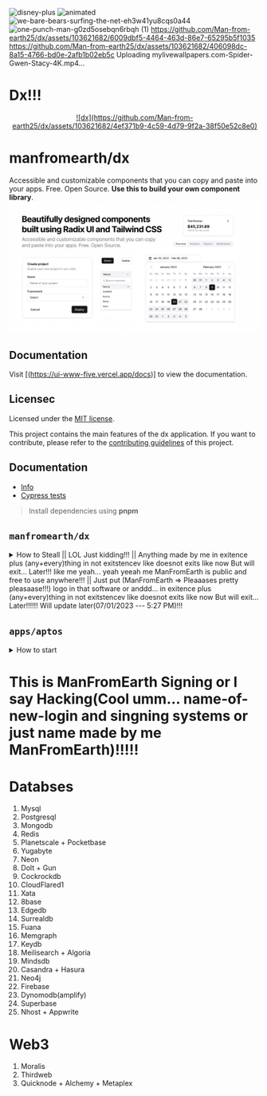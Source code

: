 ![disney-plus](https://user-images.githubusercontent.com/103621682/211145362-eaef93bc-8b4f-45d5-8b93-5bd86a8908df.jpg)
![animated](https://user-images.githubusercontent.com/103621682/211145427-e6087434-d7ea-48b8-837b-0b610be67412.jpg)
![we-bare-bears-surfing-the-net-eh3w41yu8cqs0a44](https://user-images.githubusercontent.com/103621682/211145531-d814bab2-7c7f-46af-b9e6-9a590e38b5be.jpg)
![one-punch-man-g0zd5osebqn6rbqh (1)](https://github.com/Man-from-earth25/dx/assets/103621682/bb558143-a04c-4d96-9107-4502d9c210b9)
https://github.com/Man-from-earth25/dx/assets/103621682/6009dbf5-4464-463d-86e7-65295b5f1035
https://github.com/Man-from-earth25/dx/assets/103621682/406098dc-8a15-4766-bd0e-2afb1b02eb5c
Uploading mylivewallpapers.com-Spider-Gwen-Stacy-4K.mp4…
# Dx!!!
<p align="center">
  <a href="https://hello-01.netlify.app/">
![dx](https://github.com/Man-from-earth25/dx/assets/103621682/4ef371b9-4c59-4d79-9f2a-38f50e52c8e0)
  </a>
</p>

# manfromearth/dx
Accessible and customizable components that you can copy and paste into your apps. Free. Open Source. **Use this to build your own component library**.
![hero](apps/www/public/og.jpg)
## Documentation
Visit [(https://ui-www-five.vercel.app/docs)] to view the documentation.
## Licensec
Licensed under the [MIT license](https://github.com/manfromearth/dx/blob/main/LICENSE.md).

This project contains the main features of the dx application.
If you want to contribute, please refer to the [contributing guidelines](./CONTRIBUTING.md) of this project.
## Documentation
- [Info](doc/Info.md)
- [Cypress tests](doc/Cypress.md)
> Install dependencies using **pnpm**
## `manfromearth/dx`
<details>
<summary>
How to Steall || LOL Just kidding!!! || Anything made by me in exitence plus (any+every)thing in not exitstencev like doesnot exits like now But will exit... Later!!! like me yeah... yeah yeeah me ManFromEarth is public and free to use anywhere!!! || Just put (ManFromEarth => Pleaaases pretty pleasaase!!!) logo in that software or anddd...  in exitence plus (any+every)thing in not exitstencev like doesnot exits like now But will exit... Later!!!!!!
  Will update later(07/01/2023 --- 5:27 PM)!!!</summary>
```sh
pnpm
```
start the development server
```sh
pnpm run dev
```
build with production mode
```sh
yarn turbo run build --filter=aptos-web
# start the application after build
1. aptos/web/.next
2. dist/web/.next
3. apps/web/.next
4. web/.next
5. /.next

```
</details>
## `apps/web`
<details>
<summary>
How to start
</summary>
```sh
yarn
```

start the development server
```sh
yarn dev
```

build with production mode
```sh
yarn build

# start the application after build
yarn start
```
</details>

## `apps/aptos`
<details>
<summary>
How to start
</summary>

```sh
yarn dev:aptos
```
```sh
yarn turbo run build --filter=aptos-web
```
</details>

                                                                       
# This is ManFromEarth Signing or I say Hacking(Cool umm... name-of-new-login and singning systems or just name made by me ManFromEarth)!!!!!
# Databses
1. Mysql
2. Postgresql
3. Mongodb
4. Redis
5. Planetscale + Pocketbase
6. Yugabyte
7. Neon
8. Dolt + Gun
9. Cockrockdb
10. CloudFlared1
11. Xata
12. 8base
13. Edgedb
14. Surrealdb
15. Fuana
16. Memgraph
17. Keydb
18. Meilisearch + Algoria
19. Mindsdb
20. Casandra + Hasura
21. Neo4j
22. Firebase
23. Dynomodb(amplify)
24. Superbase
25. Nhost + Appwrite

# Web3
1. Moralis
2. Thirdweb
3. Quicknode + Alchemy + Metaplex
   
